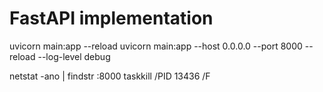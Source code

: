 # FastAPI implementation

uvicorn main:app --reload
uvicorn main:app --host 0.0.0.0 --port 8000 --reload --log-level debug


netstat -ano | findstr :8000
taskkill /PID 13436 /F